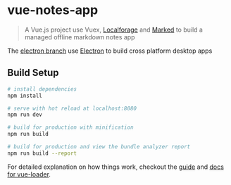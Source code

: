 # vue-notes-app

> A Vue.js project use Vuex, [Localforage](https://github.com/localForage/localForage) and [Marked](https://github.com/chjj/marked) to build a managed offline markdown notes app

The [electron branch](https://github.com/hmhao/vue-notes-app/tree/electron) use [Electron](https://github.com/electron/electron) to build cross platform desktop apps

## Build Setup

``` bash
# install dependencies
npm install

# serve with hot reload at localhost:8080
npm run dev

# build for production with minification
npm run build

# build for production and view the bundle analyzer report
npm run build --report
```

For detailed explanation on how things work, checkout the [guide](http://vuejs-templates.github.io/webpack/) and [docs for vue-loader](http://vuejs.github.io/vue-loader).
